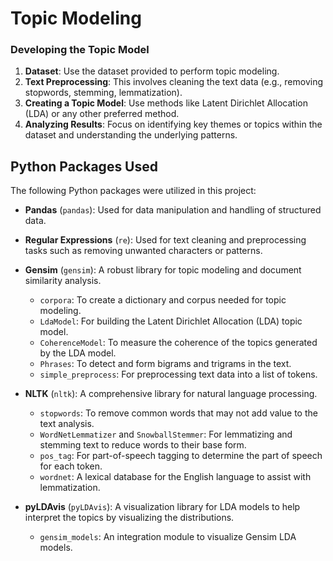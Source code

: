 # Topic Modeling

### Developing the Topic Model

1. **Dataset**: Use the dataset provided to perform topic modeling.
2. **Text Preprocessing**: This involves cleaning the text data (e.g., removing stopwords, stemming, lemmatization).
3. **Creating a Topic Model**: Use methods like Latent Dirichlet Allocation (LDA) or any other preferred method.
4. **Analyzing Results**: Focus on identifying key themes or topics within the dataset and understanding the underlying patterns.

## Python Packages Used

The following Python packages were utilized in this project:

- **Pandas** (`pandas`): Used for data manipulation and handling of structured data.

- **Regular Expressions** (`re`): Used for text cleaning and preprocessing tasks such as removing unwanted characters or patterns.

- **Gensim** (`gensim`): A robust library for topic modeling and document similarity analysis.
  - `corpora`: To create a dictionary and corpus needed for topic modeling.
  - `LdaModel`: For building the Latent Dirichlet Allocation (LDA) topic model.
  - `CoherenceModel`: To measure the coherence of the topics generated by the LDA model.
  - `Phrases`: To detect and form bigrams and trigrams in the text.
  - `simple_preprocess`: For preprocessing text data into a list of tokens.

- **NLTK** (`nltk`): A comprehensive library for natural language processing.
  - `stopwords`: To remove common words that may not add value to the text analysis.
  - `WordNetLemmatizer` and `SnowballStemmer`: For lemmatizing and stemming text to reduce words to their base form.
  - `pos_tag`: For part-of-speech tagging to determine the part of speech for each token.
  - `wordnet`: A lexical database for the English language to assist with lemmatization.

- **pyLDAvis** (`pyLDAvis`): A visualization library for LDA models to help interpret the topics by visualizing the distributions.
  - `gensim_models`: An integration module to visualize Gensim LDA models.
